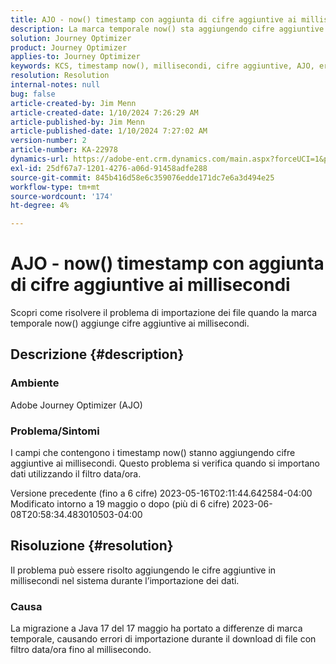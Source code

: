 ```yaml
---
title: AJO - now() timestamp con aggiunta di cifre aggiuntive ai millisecondi
description: La marca temporale now() sta aggiungendo cifre aggiuntive ai millisecondi, causando errori di importazione.
solution: Journey Optimizer
product: Journey Optimizer
applies-to: Journey Optimizer
keywords: KCS, timestamp now(), millisecondi, cifre aggiuntive, AJO, errore di importazione, Adobe Journey Optimizer, Java 17
resolution: Resolution
internal-notes: null
bug: false
article-created-by: Jim Menn
article-created-date: 1/10/2024 7:26:29 AM
article-published-by: Jim Menn
article-published-date: 1/10/2024 7:27:02 AM
version-number: 2
article-number: KA-22978
dynamics-url: https://adobe-ent.crm.dynamics.com/main.aspx?forceUCI=1&pagetype=entityrecord&etn=knowledgearticle&id=86db618c-89af-ee11-a569-6045bd006268
exl-id: 25df67a7-1201-4276-a06d-91458adfe288
source-git-commit: 845b416d58e6c359076edde171dc7e6a3d494e25
workflow-type: tm+mt
source-wordcount: '174'
ht-degree: 4%

---
```


# AJO - now() timestamp con aggiunta di cifre aggiuntive ai millisecondi


Scopri come risolvere il problema di importazione dei file quando la marca temporale now() aggiunge cifre aggiuntive ai millisecondi.

## Descrizione {#description}


### Ambiente

Adobe Journey Optimizer (AJO)

### Problema/Sintomi

I campi che contengono i timestamp now() stanno aggiungendo cifre aggiuntive ai millisecondi. Questo problema si verifica quando si importano dati utilizzando il filtro data/ora.

Versione precedente (fino a 6 cifre) 2023-05-16T02:11:44.642584-04:00 Modificato intorno a 19 maggio o dopo (più di 6 cifre) 2023-06-08T20:58:34.483010503-04:00


## Risoluzione {#resolution}


Il problema può essere risolto aggiungendo le cifre aggiuntive in millisecondi nel sistema durante l’importazione dei dati.

### Causa

La migrazione a Java 17 del 17 maggio ha portato a differenze di marca temporale, causando errori di importazione durante il download di file con filtro data/ora fino al millisecondo.
